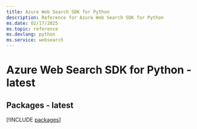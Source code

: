 ```yaml
---
title: Azure Web Search SDK for Python
description: Reference for Azure Web Search SDK for Python
ms.date: 02/17/2025
ms.topic: reference
ms.devlang: python
ms.service: websearch
---
```

# Azure Web Search SDK for Python - latest
## Packages - latest
[!INCLUDE [packages](web-search-index.md)]